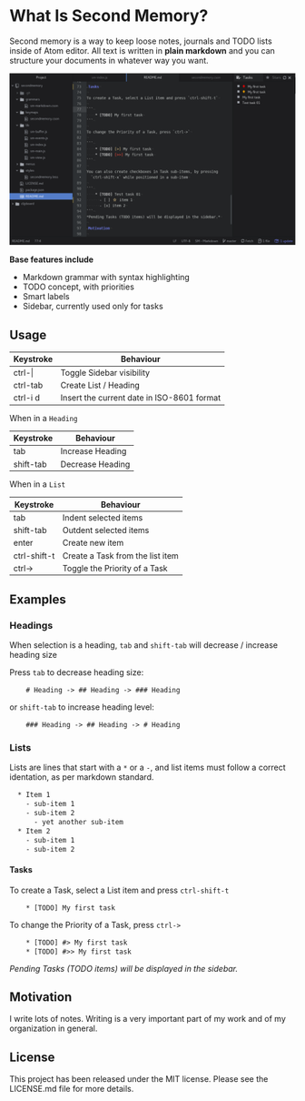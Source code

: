 # What Is Second Memory?

Second memory is a way to keep loose notes, journals and TODO lists inside of Atom editor.
All text is written in **plain markdown** and you can structure your documents in whatever way you want.

![SM Screenshot](https://github.com/cavalheiro/secondmemory/raw/master/screenshots/sm-0.1.0.png)

**Base features include**

  - Markdown grammar with syntax highlighting
  - TODO concept, with priorities
  - Smart labels
  - Sidebar, currently used only for tasks

## Usage

| Keystroke         | Behaviour                                                          |
|-------------------|--------------------------------------------------------------------|
| ctrl-\|           | Toggle Sidebar visibility                                          |
| ctrl-tab          | Create List / Heading                                              |
| ctrl-i d          | Insert the current date in ISO-8601 format                         |

When in a `Heading`

| Keystroke         | Behaviour                                                          |
|-------------------|--------------------------------------------------------------------|
| tab               | Increase Heading                                                   |
| shift-tab         | Decrease Heading                                                   |

When in a `List`

| Keystroke         | Behaviour                                                          |
|-------------------|--------------------------------------------------------------------|
| tab               | Indent selected items                                              |
| shift-tab         | Outdent selected items                                             |
| enter             | Create new item                                                    |
| ctrl-shift-t      | Create a Task from the list item                                   |
| ctrl->            | Toggle the Priority of a Task                                      |

## Examples

### Headings

When selection is a heading, `tab` and `shift-tab` will decrease / increase heading size

Press `tab` to decrease heading size:

```
    # Heading -> ## Heading -> ### Heading
```

or `shift-tab` to increase heading level:

```
    ### Heading -> ## Heading -> # Heading
```

### Lists

Lists are lines that start with a `*` or a `-`, and list items must follow a correct identation, as per markdown standard.

```
  * Item 1
    - sub-item 1
    - sub-item 2
      - yet another sub-item
  * Item 2
    - sub-item 1
    - sub-item 2
```

#### Tasks

To create a Task, select a List item and press `ctrl-shift-t`

```
    * [TODO] My first task
```

To change the Priority of a Task, press `ctrl->`

```
    * [TODO] #> My first task
    * [TODO] #>> My first task
```
*Pending Tasks (TODO items) will be displayed in the sidebar.*

## Motivation

I write lots of notes. Writing is a very important part of my work and of my organization in general.

## License

This project has been released under the MIT license. Please see the LICENSE.md file for more details.
